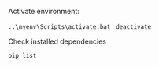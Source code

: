 Activate environment:

<code>..\myenv\Scripts\activate.bat </code>
<code>deactivate</code>


Check installed dependencies

<code>pip list</code>